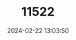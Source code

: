 ---
title: "11522"
category: "Lepidoblepharis montecanoensis"
draft: false
date: 2024-02-22 13:03:50
languages:
  English: ["Paraguanan Ground Gecko"]
---
